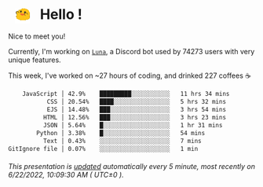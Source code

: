 <h1>   <img src="./spoinky.gif" style="vertical-align:middle;" width="30px">   Hello ! </h1>

Nice to meet you!

Currently, I'm working on <a href='https://github.com/Asgarrrr/Luna'>`Luna`</a>, a Discord bot used by 74273 users with very unique features.

This week, I've worked on ~27 hours of coding, and drinked 227 coffees ☕

```
    JavaScript │ 42.9%    █████████░░░░░░░░░░░   11 hrs 34 mins
           CSS │ 20.54%   ████░░░░░░░░░░░░░░░░   5 hrs 32 mins
           EJS │ 14.48%   ███░░░░░░░░░░░░░░░░░   3 hrs 54 mins
          HTML │ 12.56%   ███░░░░░░░░░░░░░░░░░   3 hrs 23 mins
          JSON │ 5.64%    █░░░░░░░░░░░░░░░░░░░   1 hr 31 mins
        Python │ 3.38%    █░░░░░░░░░░░░░░░░░░░   54 mins
          Text │ 0.43%    ░░░░░░░░░░░░░░░░░░░░   7 mins
GitIgnore file │ 0.07%    ░░░░░░░░░░░░░░░░░░░░   1 min
```

###### This presentation is [updated](https://github.com/Asgarrrr) automatically every 5 minute, most recently on 6/22/2022, 10:09:30 AM ( UTC±0 ).